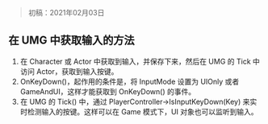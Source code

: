 > 初稿：2021年02月03日

## 在 UMG 中获取输入的方法
1. 在 Character 或 Actor 中获取到输入，并保存下来，然后在 UMG 的 Tick 中访问 Actor，获取到输入按键。
2. OnKeyDown()，起作用的条件是，将 InputMode 设置为 UIOnly 或者 GameAndUI，这样才能获取到 OnKeyDown() 的事件。
3. 在 UMG 的 Tick() 中，通过 PlayerController->IsInputKeyDown(Key) 来实时检测输入的按键。这样可以在 Game 模式下，UI 对象也可以监听到输入。

